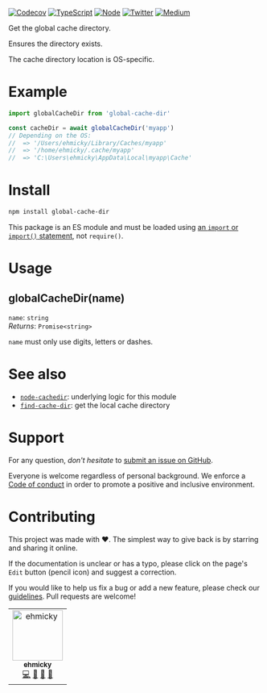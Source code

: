 [![Codecov](https://img.shields.io/codecov/c/github/ehmicky/global-cache-dir.svg?label=tested&logo=codecov)](https://codecov.io/gh/ehmicky/global-cache-dir)
[![TypeScript](https://img.shields.io/badge/-typed-brightgreen?logo=typescript&colorA=gray&logoColor=0096ff)](/src/main.d.ts)
[![Node](https://img.shields.io/node/v/global-cache-dir.svg?logo=node.js&logoColor=66cc33)](https://www.npmjs.com/package/global-cache-dir)
[![Twitter](https://img.shields.io/badge/%E2%80%8B-twitter-brightgreen.svg?logo=twitter)](https://twitter.com/intent/follow?screen_name=ehmicky)
[![Medium](https://img.shields.io/badge/%E2%80%8B-medium-brightgreen.svg?logo=medium)](https://medium.com/@ehmicky)

Get the global cache directory.

Ensures the directory exists.

The cache directory location is OS-specific.

# Example

```js
import globalCacheDir from 'global-cache-dir'

const cacheDir = await globalCacheDir('myapp')
// Depending on the OS:
//  => '/Users/ehmicky/Library/Caches/myapp'
//  => '/home/ehmicky/.cache/myapp'
//  => 'C:\Users\ehmicky\AppData\Local\myapp\Cache'
```

# Install

```bash
npm install global-cache-dir
```

This package is an ES module and must be loaded using
[an `import` or `import()` statement](https://gist.github.com/sindresorhus/a39789f98801d908bbc7ff3ecc99d99c),
not `require()`.

# Usage

## globalCacheDir(name)

`name`: `string`\
_Returns_: `Promise<string>`

`name` must only use digits, letters or dashes.

# See also

- [`node-cachedir`](https://github.com/LinusU/node-cachedir): underlying logic
  for this module
- [`find-cache-dir`](https://github.com/avajs/find-cache-dir): get the local
  cache directory

# Support

For any question, _don't hesitate_ to [submit an issue on GitHub](../../issues).

Everyone is welcome regardless of personal background. We enforce a
[Code of conduct](CODE_OF_CONDUCT.md) in order to promote a positive and
inclusive environment.

# Contributing

This project was made with ❤️. The simplest way to give back is by starring and
sharing it online.

If the documentation is unclear or has a typo, please click on the page's `Edit`
button (pencil icon) and suggest a correction.

If you would like to help us fix a bug or add a new feature, please check our
[guidelines](CONTRIBUTING.md). Pull requests are welcome!

<!-- Thanks go to our wonderful contributors: -->

<!-- ALL-CONTRIBUTORS-LIST:START -->
<!-- prettier-ignore -->
<table><tr><td align="center"><a href="https://twitter.com/ehmicky"><img src="https://avatars2.githubusercontent.com/u/8136211?v=4" width="100px;" alt="ehmicky"/><br /><sub><b>ehmicky</b></sub></a><br /><a href="https://github.com/ehmicky/global-cache-dir/commits?author=ehmicky" title="Code">💻</a> <a href="#design-ehmicky" title="Design">🎨</a> <a href="#ideas-ehmicky" title="Ideas, Planning, & Feedback">🤔</a> <a href="https://github.com/ehmicky/global-cache-dir/commits?author=ehmicky" title="Documentation">📖</a></td></tr></table>

<!-- ALL-CONTRIBUTORS-LIST:END -->
